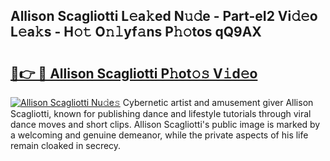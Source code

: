 ## Allison Scagliotti L𝚎a𝚔ed N𝚞𝚍e - Part-eI2 Vi𝚍𝚎o L𝚎a𝚔s - H𝚘𝚝 O𝚗𝚕yf𝚊ns P𝚑𝚘tos qQ9AX

# <h2><a href="http://kf0t2mh.oniu.top/?m=Allison+Scagliotti">🔗👉 🔴 Allison Scagliotti P𝚑ot𝚘𝚜 V𝚒d𝚎o</a></h2>

[![Allison Scagliotti Nu𝚍e𝚜](https://i.imgur.com/0qMVB7G.gif)](http://kf0t2mh.oniu.top/?m=Allison+Scagliotti)
Cybernetic artist and amusement giver Allison Scagliotti, known for publishing dance and lifestyle tutorials through viral dance moves and short clips. Allison Scagliotti's public image is marked by a welcoming and genuine demeanor, while the private aspects of his life remain cloaked in secrecy.  
